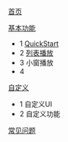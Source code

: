 [首页](https://github.com/lipangit/JieCaoVideoPlayer/wiki#1)

[基本功能](https://github.com/lipangit/JieCaoVideoPlayer/wiki/API)

- 1 [QuickStart](https://github.com/lipangit/JieCaoVideoPlayer/wiki/QuickStart)
- 2 [列表播放](https://github.com/lipangit/JieCaoVideoPlayer/wiki/%E5%88%97%E8%A1%A8%E6%92%AD%E6%94%BE)
- 3 小窗播放
- 4 

[自定义](https://github.com/lipangit/JieCaoVideoPlayer/wiki/自定义UI)

- 1 自定义UI
- 2 自定义功能

[常见问题](https://github.com/lipangit/JieCaoVideoPlayer/wiki/常见问题)